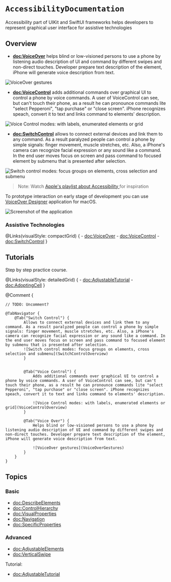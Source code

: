 # ``AccessibilityDocumentation``

Accessibility part of UIKit and SwiftUI frameworks helps developers to represent graphical user interface for assistive technologies

## Overview


- **<doc:VoiceOver>** helps blind or low-visioned persons to use a phone by listening audio description of UI and command by different swipes and non-direct touches. Developer prepare text description of the element, iPhone will generate voice description from text. 

![VoiceOver gestures](VoiceOverGestures)

- **<doc:VoiceControl>** adds additional commands over graphical UI to control a phone by voice commands. A user of VoiceControl can see, but can't touch their phone, as a result he can pronounce commands lite "select Pepperoni", "tap purchase" or "close screen". iPhone recognizes speach, convert it to text and links command to elements' description.

![Voice Control modes: with labels, enumerated elements or grid](VoiceControlOverview)

- **<doc:SwitchControl>** allows to connect external devices and link them to any command. As a result paralyzed people can control a phone by simple signals: finger movement, muscle stretches, etc. Also, a iPhone's camera can recognize facial expression or any sound like a command. In the end user moves focus on screen and pass command to focused element by submenu that is presented after selection.

![Switch control modes: focus groups on elements, cross selection and submenu](SwitchControlOverview)

> Note: Watch [Apple's playlist about Accessibility ](https://www.youtube.com/playlist?list=PLIl2EzNYri0cLtSlZowttih25VnSvWITu) for inspiration

To prototype interaction on early stage of development you can use [VoiceOver Designer](https://rubanov.dev/voice-over-designer/) application for macOS.

![Screenshot of the application](VoiceOverDesigner.png)

### Assistive Technologies
@Links(visualStyle: compactGrid) {
    - <doc:VoiceOver>
    - <doc:VoiceControl>
    - <doc:SwitchControl>
}

## Tutorials


Step by step practice course.

@Links(visualStyle: detailedGrid) {
    - <doc:AdjustableTutorial>
    - <doc:AdoptingCell>
}

@Comment {
    
    // TODO: Uncomment?
    
    @TabNavigator {
        @Tab("Switch Control") {
            Allows to connect external devices and link them to any command. As a result paralyzed people can control a phone by simple signals: finger movement, muscle stretches, etc. Also, a iPhone's camera can recognize facial expression or any sound like a command. In the end user moves focus on screen and pass command to focused element by submenu that is presented after selection.
            ![Switch control modes: focus groups on elements, cross selection and submenu](SwitchControlOverview)
            }
            
            
            @Tab("Voice Control") {
                Adds additional commands over graphical UI to control a phone by voice commands. A user of VoiceControl can see, but can't touch their phone, as a result he can pronounce commands lite "select Pepperoni", "tap purchase" or "close screen". iPhone recognizes speach, convert it to text and links command to elements' description.
                
                ![Voice Control modes: with labels, enumerated elements or grid](VoiceControlOverview)
            }
            
            @Tab("Voice Over") {
                Helps blind or low-visioned persons to use a phone by listening audio description of UI and command by different swipes and non-direct touches. Developer prepare text description of the element, iPhone will generate voice description from text. 
                
                ![VoiceOver gestures](VoiceOverGestures)
            }
        }
    }
    

## Topics

### Basic
- <doc:DescribeElements>
- <doc:ControlHierarchy>
- <doc:VisualProperties>
- <doc:Navigation>
- <doc:SpecificProperties>

### Advanced
- <doc:AdjustableElements>
- <doc:VerticalSwipe>

Tutorial: 
- <doc:AdjustableTutorial>

